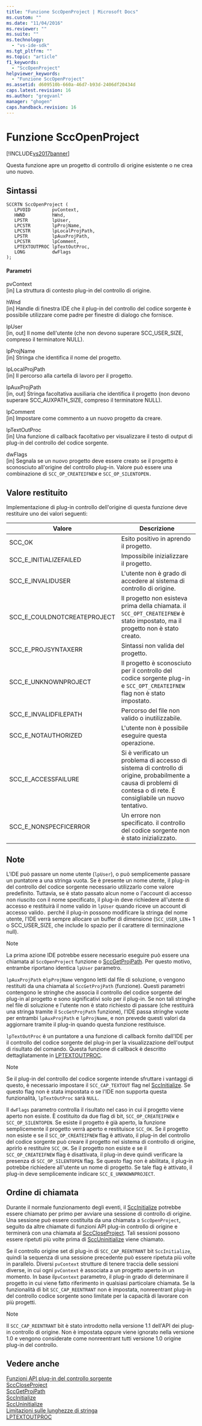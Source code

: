 ```yaml
---
title: "Funzione SccOpenProject | Microsoft Docs"
ms.custom: ""
ms.date: "11/04/2016"
ms.reviewer: ""
ms.suite: ""
ms.technology: 
  - "vs-ide-sdk"
ms.tgt_pltfrm: ""
ms.topic: "article"
f1_keywords: 
  - "SccOpenProject"
helpviewer_keywords: 
  - "Funzione SccOpenProject"
ms.assetid: d609510b-660a-46d7-b93d-2406df20434d
caps.latest.revision: 16
ms.author: "gregvanl"
manager: "ghogen"
caps.handback.revision: 16
---
```

# Funzione SccOpenProject
[!INCLUDE[vs2017banner](../code-quality/includes/vs2017banner.md)]

Questa funzione apre un progetto di controllo di origine esistente o ne crea uno nuovo.  
  
## Sintassi  
  
```cpp#  
SCCRTN SccOpenProject (  
   LPVOID        pvContext,  
   HWND          hWnd,  
   LPSTR         lpUser,  
   LPCSTR        lpProjName,  
   LPCSTR        lpLocalProjPath,  
   LPSTR         lpAuxProjPath,  
   LPCSTR        lpComment,  
   LPTEXTOUTPROC lpTextOutProc,  
   LONG          dwFlags  
);  
```  
  
#### Parametri  
 pvContext  
 \[in\] La struttura di contesto plug\-in del controllo di origine.  
  
 hWnd  
 \[in\] Handle di finestra IDE che il plug\-in del controllo del codice sorgente è possibile utilizzare come padre per finestre di dialogo che fornisce.  
  
 lpUser  
 \[in, out\] Il nome dell'utente \(che non devono superare SCC\_USER\_SIZE, compreso il terminatore NULL\).  
  
 lpProjName  
 \[in\] Stringa che identifica il nome del progetto.  
  
 lpLocalProjPath  
 \[in\] Il percorso alla cartella di lavoro per il progetto.  
  
 lpAuxProjPath  
 \[in, out\] Stringa facoltativa ausiliaria che identifica il progetto \(non devono superare SCC\_AUXPATH\_SIZE, compreso il terminatore NULL\).  
  
 lpComment  
 \[in\] Impostare come commento a un nuovo progetto da creare.  
  
 lpTextOutProc  
 \[in\] Una funzione di callback facoltativo per visualizzare il testo di output di plug\-in del controllo del codice sorgente.  
  
 dwFlags  
 \[in\] Segnala se un nuovo progetto deve essere creato se il progetto è sconosciuto all'origine del controllo plug\-in. Valore può essere una combinazione di `SCC_OP_CREATEIFNEW` e `SCC_OP_SILENTOPEN.`  
  
## Valore restituito  
 Implementazione di plug\-in controllo dell'origine di questa funzione deve restituire uno dei valori seguenti:  
  
|Valore|Descrizione|  
|------------|-----------------|  
|SCC\_OK|Esito positivo in aprendo il progetto.|  
|SCC\_E\_INITIALIZEFAILED|Impossibile inizializzare il progetto.|  
|SCC\_E\_INVALIDUSER|L'utente non è grado di accedere al sistema di controllo di origine.|  
|SCC\_E\_COULDNOTCREATEPROJECT|Il progetto non esisteva prima della chiamata.  il `SCC_OPT_CREATEIFNEW` è stato impostato, ma il progetto non è stato creato.|  
|SCC\_E\_PROJSYNTAXERR|Sintassi non valida del progetto.|  
|SCC\_E\_UNKNOWNPROJECT|Il progetto è sconosciuto per il controllo del codice sorgente plug\-in e `SCC_OPT_CREATEIFNEW` flag non è stato impostato.|  
|SCC\_E\_INVALIDFILEPATH|Percorso del file non valido o inutilizzabile.|  
|SCC\_E\_NOTAUTHORIZED|L'utente non è possibile eseguire questa operazione.|  
|SCC\_E\_ACCESSFAILURE|Si è verificato un problema di accesso di sistema di controllo di origine, probabilmente a causa di problemi di contesa o di rete. È consigliabile un nuovo tentativo.|  
|SCC\_E\_NONSPECFICERROR|Un errore non specificato. il controllo del codice sorgente non è stato inizializzato.|  
  
## Note  
 L'IDE può passare un nome utente \(`lpUser`\), o può semplicemente passare un puntatore a una stringa vuota. Se è presente un nome utente, il plug\-in del controllo del codice sorgente necessario utilizzarlo come valore predefinito. Tuttavia, se è stato passato alcun nome o l'account di accesso non riuscito con il nome specificato, il plug\-in deve richiedere all'utente di accesso e restituirà il nome valido in `lpUser` quando riceve un account di accesso valido`.` perché il plug\-in possono modificare la stringa del nome utente, l'IDE verrà sempre allocare un buffer di dimensione \(`SCC_USER_LEN`\+ 1 o SCC\_USER\_SIZE, che include lo spazio per il carattere di terminazione null\).  
  
> [!NOTE]
>  La prima azione IDE potrebbe essere necessario eseguire può essere una chiamata al `SccOpenProject` funzione o [SccGetProjPath](../extensibility/sccgetprojpath-function.md). Per questo motivo, entrambe riportano identica `lpUser` parametro.  
  
 `lpAuxProjPath` e`lpProjName` vengono letti dal file di soluzione, o vengono restituiti da una chiamata al `SccGetProjPath` \(funzione\). Questi parametri contengono le stringhe che associa il controllo del codice sorgente del plug\-in al progetto e sono significativi solo per il plug\-in. Se non tali stringhe nel file di soluzione e l'utente non è stato richiesto di passare \(che restituirà una stringa tramite il `SccGetProjPath` funzione\), l'IDE passa stringhe vuote per entrambi `lpAuxProjPath` e `lpProjName`, e non prevede questi valori da aggiornare tramite il plug\-in quando questa funzione restituisce.  
  
 `lpTextOutProc` è un puntatore a una funzione di callback fornito dall'IDE per il controllo del codice sorgente del plug\-in per la visualizzazione dell'output di risultato del comando. Questa funzione di callback è descritto dettagliatamente in [LPTEXTOUTPROC](../extensibility/lptextoutproc.md).  
  
> [!NOTE]
>  Se il plug\-in del controllo del codice sorgente intende sfruttare i vantaggi di questo, è necessario impostare il `SCC_CAP_TEXTOUT` flag nel [SccInitialize](../extensibility/sccinitialize-function.md). Se questo flag non è stata impostata o se l'IDE non supporta questa funzionalità, `lpTextOutProc` sarà `NULL`.  
  
 Il `dwFlags` parametro controlla il risultato nel caso in cui il progetto viene aperto non esiste. È costituito da due flag di bit, `SCC_OP_CREATEIFNEW` e `SCC_OP_SILENTOPEN`. Se esiste il progetto è già aperto, la funzione semplicemente il progetto verrà aperto e restituisce `SCC_OK`. Se il progetto non esiste e se il `SCC_OP_CREATEIFNEW` flag è attivato, il plug\-in del controllo del codice sorgente può creare il progetto nel sistema di controllo di origine, aprirlo e restituire `SCC_OK`. Se il progetto non esiste e se il `SCC_OP_CREATEIFNEW` flag è disattivata, il plug\-in deve quindi verificare la presenza di `SCC_OP_SILENTOPEN` flag. Se questo flag non è abilitata, il plug\-in potrebbe richiedere all'utente un nome di progetto. Se tale flag è attivato, il plug\-in deve semplicemente indicare `SCC_E_UNKNOWNPROJECT`.  
  
## Ordine di chiamata  
 Durante il normale funzionamento degli eventi, il [SccInitialize](../extensibility/sccinitialize-function.md) potrebbe essere chiamato per primo per avviare una sessione di controllo di origine. Una sessione può essere costituita da una chiamata a `SccOpenProject`, seguito da altre chiamate di funzioni API plug\-in controllo di origine e terminerà con una chiamata al [SccCloseProject](../extensibility/scccloseproject-function.md). Tali sessioni possono essere ripetuti più volte prima di [SccUninitialize](../extensibility/sccuninitialize-function.md) viene chiamato.  
  
 Se il controllo origine set di plug\-in di `SCC_CAP_REENTRANT` bit `SccInitialize`, quindi la sequenza di una sessione precedente può essere ripetuta più volte in parallelo. Diversi `pvContext` strutture di tenere traccia delle sessioni diverse, in cui ogni `pvContext` è associata a un progetto aperto in un momento. In base il`pvContext` parametro, il plug\-in grado di determinare il progetto in cui viene fatto riferimento in qualsiasi particolare chiamata. Se la funzionalità di bit `SCC_CAP_REENTRANT` non è impostata, nonreentrant plug\-in del controllo codice sorgente sono limitate per la capacità di lavorare con più progetti.  
  
> [!NOTE]
>  Il `SCC_CAP_REENTRANT` bit è stato introdotto nella versione 1.1 dell'API dei plug\-in controllo di origine. Non è impostata oppure viene ignorato nella versione 1.0 e vengono considerate come nonreentrant tutti versione 1.0 origine plug\-in del controllo.  
  
## Vedere anche  
 [Funzioni API plug\-in del controllo sorgente](../extensibility/source-control-plug-in-api-functions.md)   
 [SccCloseProject](../extensibility/scccloseproject-function.md)   
 [SccGetProjPath](../extensibility/sccgetprojpath-function.md)   
 [SccInitialize](../extensibility/sccinitialize-function.md)   
 [SccUninitialize](../extensibility/sccuninitialize-function.md)   
 [Limitazioni sulle lunghezze di stringa](../extensibility/restrictions-on-string-lengths.md)   
 [LPTEXTOUTPROC](../extensibility/lptextoutproc.md)